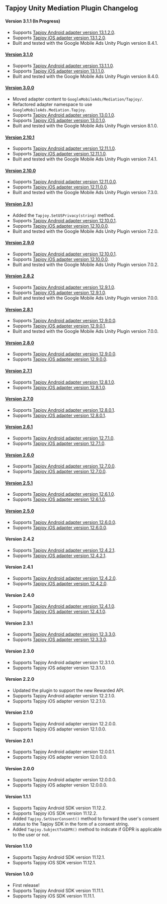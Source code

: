 ## Tapjoy Unity Mediation Plugin Changelog

#### Version 3.1.1 (In Progress)
- Supports [Tapjoy Android adapter version 13.1.2.0](https://github.com/googleads/googleads-mobile-android-mediation/blob/main/ThirdPartyAdapters/tapjoy/CHANGELOG.md#version-13120).
- Supports [Tapjoy iOS adapter version 13.1.2.0](https://github.com/googleads/googleads-mobile-ios-mediation/blob/main/adapters/Tapjoy/CHANGELOG.md#version-13120).
- Built and tested with the Google Mobile Ads Unity Plugin version 8.4.1.

#### [Version 3.1.0](https://dl.google.com/googleadmobadssdk/mediation/unity/tapjoy/TapjoyUnityAdapter-3.1.0.zip)
- Supports [Tapjoy Android adapter version 13.1.1.0](https://github.com/googleads/googleads-mobile-android-mediation/blob/main/ThirdPartyAdapters/tapjoy/CHANGELOG.md#version-13110).
- Supports [Tapjoy iOS adapter version 13.1.1.0](https://github.com/googleads/googleads-mobile-ios-mediation/blob/main/adapters/Tapjoy/CHANGELOG.md#version-13110).
- Built and tested with the Google Mobile Ads Unity Plugin version 8.4.0.

#### [Version 3.0.0](https://dl.google.com/googleadmobadssdk/mediation/unity/tapjoy/TapjoyUnityAdapter-3.0.0.zip)
- Moved adapter content to `GoogleMobileAds/Mediation/Tapjoy/`.
- Refactored adapter namespace to use `GoogleMobileAds.Mediation.Tapjoy`.
- Supports [Tapjoy Android adapter version 13.0.1.0](https://github.com/googleads/googleads-mobile-android-mediation/blob/main/ThirdPartyAdapters/tapjoy/CHANGELOG.md#version-13010).
- Supports [Tapjoy iOS adapter version 13.0.1.0](https://github.com/googleads/googleads-mobile-ios-mediation/blob/main/adapters/Tapjoy/CHANGELOG.md#version-13010).
- Built and tested with the Google Mobile Ads Unity Plugin version 8.1.0.

#### [Version 2.10.1](https://dl.google.com/googleadmobadssdk/mediation/unity/tapjoy/TapjoyUnityAdapter-2.10.1.zip)
- Supports [Tapjoy Android adapter version 12.11.1.0](https://github.com/googleads/googleads-mobile-android-mediation/blob/main/ThirdPartyAdapters/tapjoy/CHANGELOG.md#version-121110).
- Supports [Tapjoy iOS adapter version 12.11.1.0](https://github.com/googleads/googleads-mobile-ios-mediation/blob/main/adapters/Tapjoy/CHANGELOG.md#version-121110).
- Built and tested with the Google Mobile Ads Unity Plugin version 7.4.1.

#### [Version 2.10.0](https://dl.google.com/googleadmobadssdk/mediation/unity/tapjoy/TapjoyUnityAdapter-2.10.0.zip)
- Supports [Tapjoy Android adapter version 12.11.0.0](https://github.com/googleads/googleads-mobile-android-mediation/blob/main/ThirdPartyAdapters/tapjoy/CHANGELOG.md#version-121100).
- Supports [Tapjoy iOS adapter version 12.11.0.0](https://github.com/googleads/googleads-mobile-ios-mediation/blob/main/adapters/Tapjoy/CHANGELOG.md#version-121100).
- Built and tested with the Google Mobile Ads Unity Plugin version 7.3.0.

#### [Version 2.9.1](https://dl.google.com/googleadmobadssdk/mediation/unity/tapjoy/TapjoyUnityAdapter-2.9.1.zip)
- Added the `Tapjoy.SetUSPrivacy(string)` method.
- Supports [Tapjoy Android adapter version 12.10.0.1](https://github.com/googleads/googleads-mobile-android-mediation/blob/main/ThirdPartyAdapters/tapjoy/CHANGELOG.md#version-121001).
- Supports [Tapjoy iOS adapter version 12.10.0.0](https://github.com/googleads/googleads-mobile-ios-mediation/blob/main/adapters/Tapjoy/CHANGELOG.md#version-121000).
- Built and tested with the Google Mobile Ads Unity Plugin version 7.2.0.

#### [Version 2.9.0](https://dl.google.com/googleadmobadssdk/mediation/unity/tapjoy/TapjoyUnityAdapter-2.9.0.zip)
- Supports [Tapjoy Android adapter version 12.10.0.1](https://github.com/googleads/googleads-mobile-android-mediation/blob/main/ThirdPartyAdapters/tapjoy/CHANGELOG.md#version-121001).
- Supports [Tapjoy iOS adapter version 12.10.0.0](https://github.com/googleads/googleads-mobile-ios-mediation/blob/main/adapters/Tapjoy/CHANGELOG.md#version-121000).
- Built and tested with the Google Mobile Ads Unity Plugin version 7.0.2.

#### [Version 2.8.2](https://dl.google.com/googleadmobadssdk/mediation/unity/tapjoy/TapjoyUnityAdapter-2.8.2.zip)
- Supports [Tapjoy Android adapter version 12.9.1.0](https://github.com/googleads/googleads-mobile-android-mediation/blob/main/ThirdPartyAdapters/tapjoy/CHANGELOG.md#version-12910).
- Supports [Tapjoy iOS adapter version 12.9.1.0](https://github.com/googleads/googleads-mobile-ios-mediation/blob/main/adapters/Tapjoy/CHANGELOG.md#version-12910).
- Built and tested with the Google Mobile Ads Unity Plugin version 7.0.0.

#### [Version 2.8.1](https://dl.google.com/googleadmobadssdk/mediation/unity/tapjoy/TapjoyUnityAdapter-2.8.1.zip)
- Supports [Tapjoy Android adapter version 12.9.0.0](https://github.com/googleads/googleads-mobile-android-mediation/blob/main/ThirdPartyAdapters/tapjoy/CHANGELOG.md#version-12900).
- Supports [Tapjoy iOS adapter version 12.9.0.1](https://github.com/googleads/googleads-mobile-ios-mediation/blob/main/adapters/Tapjoy/CHANGELOG.md#version-12901).
- Built and tested with the Google Mobile Ads Unity Plugin version 7.0.0.

#### [Version 2.8.0](https://dl.google.com/googleadmobadssdk/mediation/unity/tapjoy/TapjoyUnityAdapter-2.8.0.zip)
- Supports [Tapjoy Android adapter version 12.9.0.0](https://github.com/googleads/googleads-mobile-android-mediation/blob/main/ThirdPartyAdapters/tapjoy/CHANGELOG.md#version-12900).
- Supports [Tapjoy iOS adapter version 12.9.0.0](https://github.com/googleads/googleads-mobile-ios-mediation/blob/main/adapters/Tapjoy/CHANGELOG.md#version-12900).

#### [Version 2.7.1](https://dl.google.com/googleadmobadssdk/mediation/unity/tapjoy/TapjoyUnityAdapter-2.7.1.zip)
- Supports [Tapjoy Android adapter version 12.8.1.0](https://github.com/googleads/googleads-mobile-android-mediation/blob/main/ThirdPartyAdapters/tapjoy/CHANGELOG.md#version-12810).
- Supports [Tapjoy iOS adapter version 12.8.1.0](https://github.com/googleads/googleads-mobile-ios-mediation/blob/main/adapters/Tapjoy/CHANGELOG.md#version-12810).

#### [Version 2.7.0](https://dl.google.com/googleadmobadssdk/mediation/unity/tapjoy/TapjoyUnityAdapter-2.7.0.zip)
- Supports [Tapjoy Android adapter version 12.8.0.1](https://github.com/googleads/googleads-mobile-android-mediation/blob/main/ThirdPartyAdapters/tapjoy/CHANGELOG.md#version-12801).
- Supports [Tapjoy iOS adapter version 12.8.0.1](https://github.com/googleads/googleads-mobile-ios-mediation/blob/main/adapters/Tapjoy/CHANGELOG.md#version-12801).

#### [Version 2.6.1](https://dl.google.com/googleadmobadssdk/mediation/unity/tapjoy/TapjoyUnityAdapter-2.6.1.zip)
- Supports [Tapjoy Android adapter version 12.7.1.0](https://github.com/googleads/googleads-mobile-android-mediation/blob/main/ThirdPartyAdapters/tapjoy/CHANGELOG.md#version-12710).
- Supports [Tapjoy iOS adapter version 12.7.1.0](https://github.com/googleads/googleads-mobile-ios-mediation/blob/main/adapters/Tapjoy/CHANGELOG.md#version-12710).

#### [Version 2.6.0](https://dl.google.com/googleadmobadssdk/mediation/unity/tapjoy/TapjoyUnityAdapter-2.6.0.zip)
- Supports [Tapjoy Android adapter version 12.7.0.0](https://github.com/googleads/googleads-mobile-android-mediation/blob/main/ThirdPartyAdapters/tapjoy/CHANGELOG.md#version-12700).
- Supports [Tapjoy iOS adapter version 12.7.0.0](https://github.com/googleads/googleads-mobile-ios-mediation/blob/main/adapters/Tapjoy/CHANGELOG.md#version-12700).

#### [Version 2.5.1](https://dl.google.com/googleadmobadssdk/mediation/unity/tapjoy/TapjoyUnityAdapter-2.5.1.zip)
- Supports [Tapjoy Android adapter version 12.6.1.0](https://github.com/googleads/googleads-mobile-android-mediation/blob/main/ThirdPartyAdapters/tapjoy/CHANGELOG.md#version-12610).
- Supports [Tapjoy iOS adapter version 12.6.1.0](https://github.com/googleads/googleads-mobile-ios-mediation/blob/main/adapters/Tapjoy/CHANGELOG.md#version-12610).

#### [Version 2.5.0](https://dl.google.com/googleadmobadssdk/mediation/unity/tapjoy/TapjoyUnityAdapter-2.5.0.zip)
- Supports [Tapjoy Android adapter version 12.6.0.0](https://github.com/googleads/googleads-mobile-android-mediation/blob/main/ThirdPartyAdapters/tapjoy/CHANGELOG.md#version-12600).
- Supports [Tapjoy iOS adapter version 12.6.0.0](https://github.com/googleads/googleads-mobile-ios-mediation/blob/main/adapters/Tapjoy/CHANGELOG.md#version-12600).

#### Version 2.4.2
- Supports [Tapjoy Android adapter version 12.4.2.1](https://github.com/googleads/googleads-mobile-android-mediation/blob/main/ThirdPartyAdapters/tapjoy/CHANGELOG.md#version-12421).
- Supports [Tapjoy iOS adapter version 12.4.2.1](https://github.com/googleads/googleads-mobile-ios-mediation/blob/main/adapters/Tapjoy/CHANGELOG.md#version-12421).

#### Version 2.4.1
- Supports [Tapjoy Android adapter version 12.4.2.0](https://github.com/googleads/googleads-mobile-android-mediation/blob/main/ThirdPartyAdapters/tapjoy/CHANGELOG.md#version-12420).
- Supports [Tapjoy iOS adapter version 12.4.2.0](https://github.com/googleads/googleads-mobile-ios-mediation/blob/main/adapters/Tapjoy/CHANGELOG.md#version-12420).

#### Version 2.4.0
- Supports [Tapjoy Android adapter version 12.4.1.0](https://github.com/googleads/googleads-mobile-android-mediation/blob/main/ThirdPartyAdapters/tapjoy/CHANGELOG.md#version-12410).
- Supports [Tapjoy iOS adapter version 12.4.1.0](https://github.com/googleads/googleads-mobile-ios-mediation/blob/main/adapters/Tapjoy/CHANGELOG.md#version-12410).

#### Version 2.3.1
- Supports [Tapjoy Android adapter version 12.3.3.0](https://github.com/googleads/googleads-mobile-android-mediation/blob/main/ThirdPartyAdapters/tapjoy/CHANGELOG.md#version-12330).
- Supports [Tapjoy iOS adapter version 12.3.3.0](https://github.com/googleads/googleads-mobile-ios-mediation/blob/main/adapters/Tapjoy/CHANGELOG.md#version-12330).

#### Version 2.3.0
- Supports Tapjoy Android adapter version 12.3.1.0.
- Supports Tapjoy iOS adapter version 12.3.1.0.

#### Version 2.2.0
- Updated the plugin to support the new Rewarded API.
- Supports Tapjoy Android adapter version 12.2.1.0.
- Supports Tapjoy iOS adapter version 12.2.1.0.

#### Version 2.1.0
- Supports Tapjoy Android adapter version 12.2.0.0.
- Supports Tapjoy iOS adapter version 12.1.0.0.

#### Version 2.0.1
- Supports Tapjoy Android adapter version 12.0.0.1.
- Supports Tapjoy iOS adapter version 12.0.0.0.

#### Version 2.0.0
- Supports Tapjoy Android adapter version 12.0.0.0.
- Supports Tapjoy iOS adapter version 12.0.0.0.

#### Version 1.1.1
- Supports Tapjoy Android SDK version 11.12.2.
- Supports Tapjoy iOS SDK version 11.12.2.
- Added `Tapjoy.SetUserConsent()` method to forward the user's consent status to the Tapjoy SDK in the form of a consent string.
- Added `Tapjoy.SubjectToGDPR()` method to indicate if GDPR is applicable to the user or not.

#### Version 1.1.0
- Supports Tapjoy Android SDK version 11.12.1.
- Supports Tapjoy iOS SDK version 11.12.1.

#### Version 1.0.0
- First release!
- Supports Tapjoy Android SDK version 11.11.1.
- Supports Tapjoy iOS SDK version 11.11.1.
